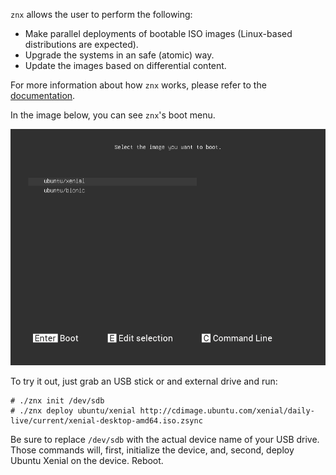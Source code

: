 `znx` allows the user to perform the following:

- Make parallel deployments of bootable ISO images (Linux-based distributions are expected).
- Upgrade the systems in an safe (atomic) way.
- Update the images based on differential content.

For more information about how `znx` works, please refer to the [documentation](https://github.com/Nitrux/znx/wiki).

In the image below, you can see `znx`'s boot menu.

![](img/preview.png)


To try it out, just grab an USB stick or and external drive and run:

```
# ./znx init /dev/sdb
# ./znx deploy ubuntu/xenial http://cdimage.ubuntu.com/xenial/daily-live/current/xenial-desktop-amd64.iso.zsync
```

Be sure to replace `/dev/sdb` with the actual device name of your USB drive.
Those commands will, first, initialize the device, and, second, deploy Ubuntu Xenial on the device. Reboot.
